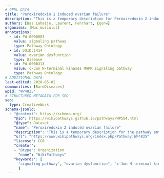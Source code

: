```yaml
---
# GPML DATA
title: "Peroxiredoxin 2 induced ovarian failure"
description: "This is a temporary description for Peroxiredoxin 2 induced ovarian failure"
authors: [Bas Lahaije, Laurent, Fehrhart, Egonw]
organisms: [Mus musculus]
annotations:
  - id: PW:0000003
    value: signaling pathway
    type: Pathway Ontology
  - id: DOID:1414
    value: ovarian dysfunction
    type: Disease
  - id: PW:0000313
    value: c-Jun N-terminal kinases MAPK signaling pathway
    type: Pathway Ontology
# ADDITIONAL DATA
last-edited: 2020-05-02
communities: [RareDiseases]
wpid: "WP4835"
# STRUCTURED METADATA FOR SEO
seo:
  type: CreativeWork
schema-jsonld:
  - "@context": https://schema.org/
    "@id": https://wikipathways.github.io/pathways/WP554.html
    "@type": Dataset
    "name": "Peroxiredoxin 2 induced ovarian failure"
    "description": "This is a temporary description for the pathway entitled: Peroxiredoxin 2 induced ovarian failure"
    "url": "https://www.wikipathways.org/index.php/Pathway:WP4835"
    "license": CC0
    "creator":
    - "@type": Organization
      "name": "WikiPathways"
    "keywords": [
      "signaling pathway", "ovarian dysfunction", "c-Jun N-terminal kinases MAPK signaling pathway",
      ]
---
```

